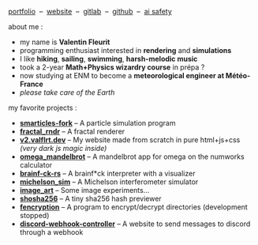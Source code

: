 [portfolio](https://pf.valflrt.dev) &nbsp;–&nbsp; [website](https://valflrt.dev) &nbsp;–&nbsp; [gitlab](https://gitlab.com/valflrt) &nbsp;–&nbsp; [github](https://github.com/valflrt) &nbsp;–&nbsp; [ai safety](https://ai-safety.valflrt.dev)

about me :
- my name is **Valentin Fleurit**
- programming enthusiast interested in **rendering** and **simulations**
- I like **hiking**, **sailing**, **swimming**, **harsh-melodic music**
- took a 2-year **Math+Physics wizardry course** in prépa ?
- now studying at ENM to become a **meteorological engineer at Météo-France**
- *please take care of the Earth*

my favorite projects :
- [**smarticles-fork**](https://gitlab.com/valflrt/smarticles-fork) – A particle simulation program
- [**fractal_rndr**](https://gitlab.com/valflrt/fractal_rndr) – A fractal renderer
- [**v2.valflrt.dev**](https://gitlab.com/valflrt/v2-valflrt-dev) – My website made from scratch in pure html+js+css _(very dark js magic inside)_
- [**omega_mandelbrot**](https://gitlab.com/valflrt/omega_mandelbrot) – A mandelbrot app for omega on the numworks calculator
- [**brainf-ck-rs**](https://gitlab.com/valflrt/brainf-ck-rs) – A brainf*ck interpreter with a visualizer
- [**michelson_sim**](https://gitlab.com/valflrt/michelson_sim) – A Michelson interferometer simulator
- [**image_art**](https://gitlab.com/valflrt/image_art) – Some image experiments...
- [**shosha256**](https://gitlab.com/valflrt/shosha256) – A tiny sha256 hash previewer
- [**fencryption**](https://gitlab.com/valflrt/fencryption) – A program to encrypt/decrypt directories (development stopped)
- [**discord-webhook-controller**](https://gitlab.com/valflrt/discord-webhook-controller) – A website to send messages to discord through a webhook
